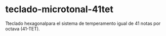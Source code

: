 # teclado-microtonal-41tet
Tteclado hexagonalpara el sistema de temperamento igual de 41 notas por octava (41-TET).
